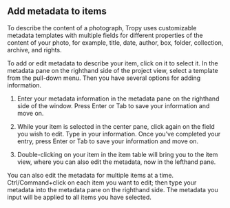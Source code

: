 ## Add metadata to items

To describe the content of a photograph, Tropy uses customizable metadata templates with multiple fields for different properties of the content of your photo, for example, title, date, author, box, folder, collection, archive, and rights.

To add or edit metadata to describe your item, click on it to select it. In the metadata pane on the righthand side of the project view, select a template from the pull-down menu. Then you have several options for adding information.

1. Enter your metadata information in the metadata pane on the righthand side of the window. Press Enter or Tab to save your information and move on.

2. While your item is selected in the center pane, click again on the field you wish to edit. Type in your information. Once you’ve completed your entry, press Enter or Tab to save your information and move on.

3. Double-clicking on your item in the item table will bring you to the item view, where you can also edit the metadata, now in the lefthand pane.

You can also edit the metadata for multiple items at a time. Ctrl/Command+click on each item you want to edit; then type your metadata into the metadata pane on the righthand side. The metadata you input will be applied to all items you have selected.

